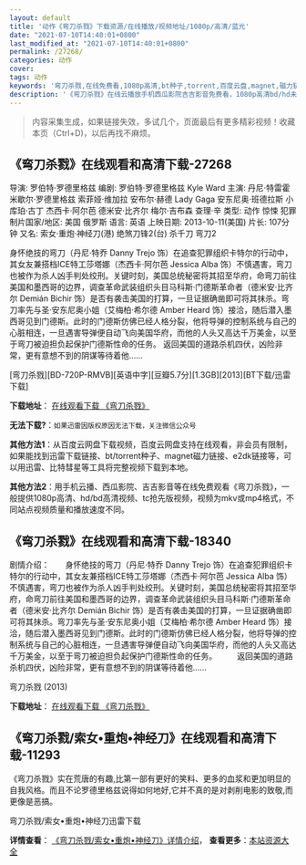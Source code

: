 ```yaml
---
layout: default
title: '动作《弯刀杀戮》下载资源/在线播放/视频地址/1080p/高清/蓝光'
date: "2021-07-10T14:40:01+0800"
last_modified_at: "2021-07-10T14:40:01+0800"
permalink: /27268/
categories: 动作
cover:
tags: 动作
keywords: '弯刀杀戮,在线免费看,1080p高清,bt种子,torrent,百度云盘,magnet,磁力链,迅雷下载资源'
description: '《弯刀杀戮》在线云播放手机西瓜影院吉吉影音免费看，1080p高清bd/hd未删减完整版和tc抢先枪版，mkv/mp4格式，附带bt/torrent种子、magnet/磁力链、百度云盘、网盘资源迅雷下载链接'
---
```


>内容采集生成，如果链接失效，多试几个，页面最后有更多精彩视频！收藏本页（Ctrl+D)，以后再找不麻烦。


## 《弯刀杀戮》在线观看和高清下载-27268

导演: 罗伯特·罗德里格兹 编剧: 罗伯特·罗德里格兹 Kyle Ward 主演: 丹尼·特雷霍 米歇尔·罗德里格兹 索菲娅·维加拉 安布尔·赫德 Lady Gaga 安东尼奥·班德拉斯 小库珀·古丁 杰西卡·阿尔芭 德米安·比齐尔 梅尔·吉布森 查理·辛 类型: 动作 惊悚 犯罪 制片国家/地区: 美国 俄罗斯 语言: 英语 上映日期: 2013-10-11(美国) 片长: 107分钟 又名: 索女·重炮·神经刀(港) 绝煞刀锋2(台) 杀千刀 弯刀2

身怀绝技的弯刀（丹尼·特乔 Danny Trejo 饰）在追查犯罪组织卡特尔的行动中，其女友兼搭档ICE特工莎塔娜（杰西卡·阿尔芭 Jessica Alba 饰）不慎遇害，弯刀也被作为杀人凶手判处绞刑。关键时刻，美国总统秘密将其招至华府，命弯刀前往美国和墨西哥的边界，调查革命武装组织头目马科斯·门德斯革命者（德米安·比齐尔 Demián Bichir 饰）是否有袭击美国的打算，一旦证据确凿即可将其抹杀。弯刀率先与圣·安东尼奥小姐（艾梅柏·希尔德 Amber Heard 饰）接洽，随后潜入墨西哥见到门德斯。此时的门德斯仿佛已经人格分裂，他将导弹的控制系统与自己的心脏相连，一旦遇害导弹便自动飞向美国华府，而他的人头又高达千万美金，以至于弯刀被迫担负起保护门德斯性命的任务。 返回美国的道路杀机四伏，凶险非常，更有意想不到的阴谋等待着他……


[弯刀杀戮][BD-720P-RMVB][英语中字][豆瓣5.7分][1.3GB][2013][BT下载/迅雷下载]

**下载地址**： [在线观看下载 《弯刀杀戮》](https://www.btdx8.com/torrent/machete_kills_2013.html) 


**无法下载?**：`如果迅雷因版权原因无法下载，关注微信公众号 `

**其他方法1**：从百度云网盘下载视频，百度云网盘支持在线观看，非会员有限制，如果能找到迅雷下载链接、bt/torrent种子、magnet磁力链接、e2dk链接等，可以用迅雷、比特彗星等工具将完整视频下载到本地。

**其他方法2**：用手机云播、西瓜影院、吉吉影音等在线免费观看《弯刀杀戮》，一般提供1080p高清、hd/bd高清视频、tc抢先版视频，视频为mkv或mp4格式，不同站点视频质量和播放速度不同。


## 《弯刀杀戮》在线观看和高清下载-18340

剧情介绍：　　身怀绝技的弯刀（丹尼·特乔 Danny Trejo 饰）在追查犯罪组织卡特尔的行动中，其女友兼搭档ICE特工莎塔娜（杰西卡·阿尔芭 Jessica Alba 饰）不慎遇害，弯刀也被作为杀人凶手判处绞刑。关键时刻，美国总统秘密将其招至华府，命弯刀前往美国和墨西哥的边界，调查革命武装组织头目马科斯·门德斯革命者（德米安·比齐尔 Demián Bichir 饰）是否有袭击美国的打算，一旦证据确凿即可将其抹杀。弯刀率先与圣·安东尼奥小姐（艾梅柏·希尔德 Amber Heard 饰）接洽，随后潜入墨西哥见到门德斯。此时的门德斯仿佛已经人格分裂，他将导弹的控制系统与自己的心脏相连，一旦遇害导弹便自动飞向美国华府，而他的人头又高达千万美金，以至于弯刀被迫担负起保护门德斯性命的任务。  　　返回美国的道路杀机四伏，凶险非常，更有意想不到的阴谋等待着他……


弯刀杀戮 (2013)

**下载地址**： [在线观看下载 《弯刀杀戮》](https://www.btbtdy.me/btdy/dy3013.html) 


## 《弯刀杀戮/索女•重炮•神经刀》在线观看和高清下载-11293

《弯刀杀戮》实在荒唐的有趣,比第一部有更好的笑料、更多的血浆和更加明显的自我风格。而且不论罗德里格兹说得如何地好,它并不真的是对剥削电影的致敬,而更像是恶搞。</span>


弯刀杀戮/索女•重炮•神经刀迅雷下载

**详情查看**： [《弯刀杀戮/索女•重炮•神经刀》详情介绍](/movie/11293/)， **查看更多**：[本站资源大全](/movie/t/all/)


